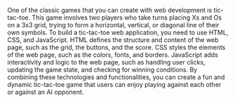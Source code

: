 One of the classic games that you can create with web development is tic-tac-toe. This game 
involves two players who take turns placing Xs and Os on a 3x3 grid, trying to form a horizontal,
vertical, or diagonal line of their own symbols. To build a tic-tac-toe web application, you need
to use HTML, CSS, and JavaScript. HTML defines the structure and content of the web page, such as 
the grid, the buttons, and the score. CSS styles the elements of the web page, such as the colors, 
fonts, and borders. JavaScript adds interactivity and logic to the web page, such as handling user 
clicks, updating the game state, and checking for winning conditions. By combining these technologies
and functionalities, you can create a fun and dynamic tic-tac-toe game that users can enjoy playing 
against each other or against an AI opponent.
